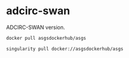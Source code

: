 # adcirc-swan

ADCIRC-SWAN version.

```bash
docker pull asgsdockerhub/asgs

singularity pull docker://asgsdockerhub/asgs
```
